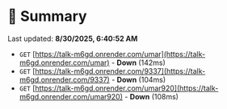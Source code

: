 # 📖 Summary
Last updated: **8/30/2025, 6:40:52 AM**

- `GET` [https://talk-m6gd.onrender.com/umar](https://talk-m6gd.onrender.com/umar) - **Down** (142ms)
- `GET` [https://talk-m6gd.onrender.com/9337](https://talk-m6gd.onrender.com/9337) - **Down** (104ms)
- `GET` [https://talk-m6gd.onrender.com/umar920](https://talk-m6gd.onrender.com/umar920) - **Down** (108ms)
